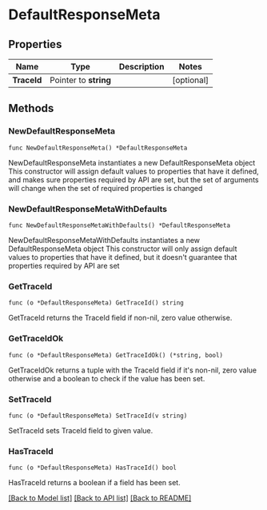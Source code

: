 # DefaultResponseMeta

## Properties

Name | Type | Description | Notes
------------ | ------------- | ------------- | -------------
**TraceId** | Pointer to **string** |  | [optional] 

## Methods

### NewDefaultResponseMeta

`func NewDefaultResponseMeta() *DefaultResponseMeta`

NewDefaultResponseMeta instantiates a new DefaultResponseMeta object
This constructor will assign default values to properties that have it defined,
and makes sure properties required by API are set, but the set of arguments
will change when the set of required properties is changed

### NewDefaultResponseMetaWithDefaults

`func NewDefaultResponseMetaWithDefaults() *DefaultResponseMeta`

NewDefaultResponseMetaWithDefaults instantiates a new DefaultResponseMeta object
This constructor will only assign default values to properties that have it defined,
but it doesn't guarantee that properties required by API are set

### GetTraceId

`func (o *DefaultResponseMeta) GetTraceId() string`

GetTraceId returns the TraceId field if non-nil, zero value otherwise.

### GetTraceIdOk

`func (o *DefaultResponseMeta) GetTraceIdOk() (*string, bool)`

GetTraceIdOk returns a tuple with the TraceId field if it's non-nil, zero value otherwise
and a boolean to check if the value has been set.

### SetTraceId

`func (o *DefaultResponseMeta) SetTraceId(v string)`

SetTraceId sets TraceId field to given value.

### HasTraceId

`func (o *DefaultResponseMeta) HasTraceId() bool`

HasTraceId returns a boolean if a field has been set.


[[Back to Model list]](../README.md#documentation-for-models) [[Back to API list]](../README.md#documentation-for-api-endpoints) [[Back to README]](../README.md)


